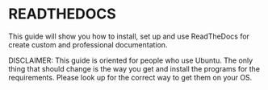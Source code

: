# READTHEDOCS 

This guide will show you how to install, set up and use ReadTheDocs for create custom and professional documentation.

DISCLAIMER: This guide is oriented for people who use Ubuntu. The only thing that should change is the way you get and install the programs for the requirements. Please look up for the correct way to get them on your OS.


